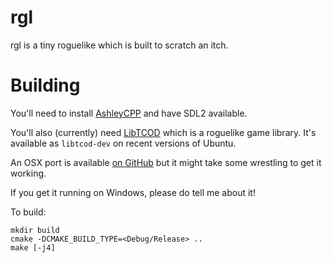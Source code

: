 # rgl
rgl is a tiny roguelike which is built to scratch an itch.

# Building
You'll need to install [AshleyCPP](https://github.com/SgtCoDFish/AshleyCPP) and have SDL2 available.

You'll also (currently) need [LibTCOD](http://roguecentral.org/doryen/libtcod/) which is a roguelike game library. It's available as `libtcod-dev` on recent versions of Ubuntu.

An OSX port is available [on GitHub](https://github.com/podiki/libtcod-mac) but it might take some wrestling to get it working.

If you get it running on Windows, please do tell me about it!

To build:

```
mkdir build
cmake -DCMAKE_BUILD_TYPE=<Debug/Release> ..
make [-j4]
```
